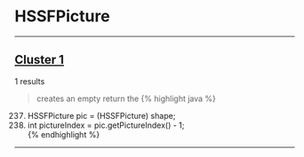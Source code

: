 # HSSFPicture

***

## [Cluster 1](./1)
1 results
> creates an empty return the 
{% highlight java %}
237. HSSFPicture pic = (HSSFPicture) shape;  
238. int pictureIndex = pic.getPictureIndex() - 1;  
{% endhighlight %}

***

